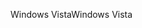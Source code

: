 <span data-ttu-id="f0756-101">Windows Vista</span><span class="sxs-lookup"><span data-stu-id="f0756-101">Windows Vista</span></span>
